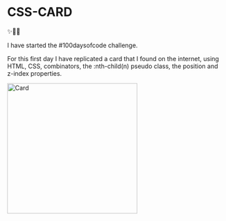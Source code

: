 # CSS-CARD


✨👩‍💻 

<p>I have started the #100daysofcode challenge.</p>

<p>For this first day I have replicated a card that I found on the internet, using HTML, CSS,
combinators, the :nth-child(n) pseudo class, the position and z-index properties.</p>

<div>
  <img width="300" alt="Card" src="https://user-images.githubusercontent.com/93414460/182975928-9e828139-450a-4ba0-ba2d-4a6d0290e0ba.png"/>
  </div>

##
